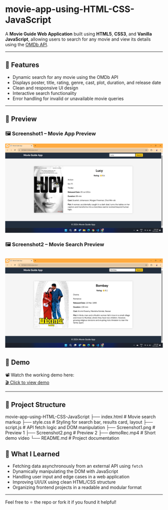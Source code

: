 # movie-app-using-HTML-CSS-JavaScript

A **Movie Guide Web Application** built using **HTML5**, **CSS3**, and **Vanilla JavaScript**, allowing users to search for any movie and view its details using the [OMDb API](https://www.omdbapi.com/).

---

## 🚀 Features

- Dynamic search for any movie using the OMDb API
- Displays poster, title, rating, genre, cast, plot, duration, and release date
- Clean and responsive UI design
- Interactive search functionality
- Error handling for invalid or unavailable movie queries

---

## 📸 Preview

### 🖼️ Screenshot1 – Movie App Preview  
![Home Page Preview](./Screenshot1.png)

### 🖼️ Screenshot2 – Movie Search Preview  
![Home Searched Preview](./Screenshot2.png)
---

## 🎥 Demo

📽️ Watch the working demo here:  
[🎬 Click to view demo](./videoRec.mp4)

---

## 📂 Project Structure
movie-app-using-HTML-CSS-JavaScript
├── index.html # Movie search markup
├── style.css # Styling for search bar, results card, layout
├── script.js # API fetch logic and DOM manipulation
├── Screenshot1.png # Preview 1
├── Screenshot2.png # Preview 2
├── demoRec.mp4 # Short demo video
└── README.md # Project documentation

## 🧠 What I Learned

- Fetching data asynchronously from an external API using `fetch`
- Dynamically manipulating the DOM with JavaScript
- Handling user input and edge cases in a web application
- Improving UI/UX using clean HTML/CSS structure
- Organizing frontend projects in a readable and modular format

---

Feel free to ⭐ the repo or fork it if you found it helpful!

